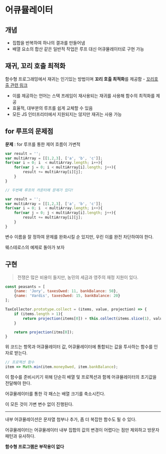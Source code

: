 # 어큐뮬레이터

## 개념

- 집합을 반복하여 하나의 결과를 만들어냄
- 배열 요소의 합산 같은 일반적 작업은 루프 대신 어큐뮬레이터로 구현 가능

## 재귀, 꼬리 호출 최적화

함수형 프로그래밍에서 재귀는 인기있는 방법이며 **꼬리 호출 최적화**를 제공함 - [꼬리호출 관련 링크](http://homoefficio.github.io/2015/07/27/%EC%9E%AC%EA%B7%80-%EB%B0%98%EB%B3%B5-Tail-Recursion/)

- 이를 제공하는 언어는 스택 프레임이 재사용되는 재귀를 사용해 함수의 최적화를 제공
 - 효율적, 대부분의 루프를 쉽게 교체할 수 있음
 - 모든 JS 인터프리터에서 지원되지는 않지만 재귀는 사용 가능

## for 루프의 문제점

**문제** : for 루프를 통한 제어 흐름이 가변적

```js
var result = '';
var multiArray = [[1,2,3], ['a', 'b', 'c']];
for(var i = 0; i  < multiArray.length; i++){
    for(var j = 0; i < multiArray[i].length; j++){
        result += multiArray[i][j];
    }
}

// 두번째 루프의 카운터에 문제가 있다!

var result = '';
var multiArray = [[1,2,3], ['a', 'b', 'c']];
for(var i = 0; i  < multiArray.length; i++){
    for(var j = 0; j < multiArray[i].length; j++){
        result += multiArray[i][j];
    }
}
```

변수 이름을 잘 정하여 문제를 완화시킬 순 있지만, 우린 이를 완전 차단하여야 한다.

웨스테로스의 예제로 돌아가 보자

## 구현

> 전쟁은 많은 비용이 들지만, 농민의 세금과 영주의 재정 지원이 있다.

```js
const peasants = [
    {name: 'Jory', taxesOwed: 11, bankBalance: 50},
    {name: 'Vardis', taxesOwed: 15, bankBalance: 20}
];

TaxCollector.prototype.collect = (items, value, projection) => {
    if (items.length > 1){
        return projection(items[0]) + this.collect(items.slice(1), value, projection);
    }

    return projection(itms[0]);
}
```
위 코드는 항목과 어큐뮬레이터 값, 어큐뮬레이터에 통합되는 값을 투사하는 함수를 인자로 받는다.

```js
// 프로젝션 함수
item => Math.min(item.moneyOwed, item.bankBalance);
```

이 함수를 준비시키기 위해 단순히 배열 및 프로젝션과 함께 어큐뮬레이터의 초기값을 전달해야 한다.

어큐뮬레이터를 통한 각 패스는 배열 크기를 축소시킨다.

이 모든 것이 가변 변수 없이 진행된다.

---

내부 어큐뮬레이션은 문자열 첨부나 추가, 좀 더 복잡한 함수도 될 수 있다.

어큐뮬레이터는 어큐뮬레이터 내부 집합의 값의 변경이 어렵다는 점만 제외하고 방문자 패턴과 유사하다.

**함수형 프로그램은 부작용이 없다**

